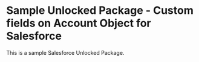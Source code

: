 # Sample Unlocked Package - Custom fields on Account Object for Salesforce

This is a sample Salesforce Unlocked Package.
